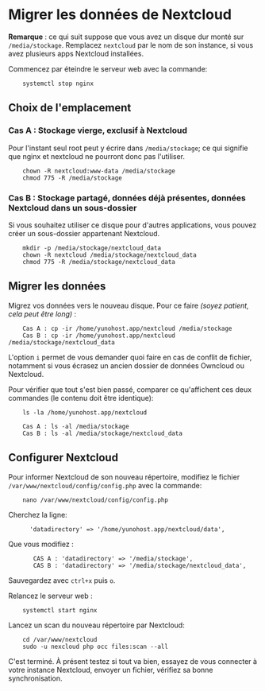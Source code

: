 # Migrer les données de Nextcloud

**Remarque** : ce qui suit suppose que vous avez un disque dur monté sur `/media/stockage`. Remplacez `nextcloud` par le nom de son instance, si vous avez plusieurs apps Nextcloud installées.

Commencez par éteindre le serveur web avec la commande:
```
    systemctl stop nginx  
```

## Choix de l'emplacement

### Cas A : Stockage vierge, exclusif à Nextcloud

Pour l'instant seul root peut y écrire dans `/media/stockage`; ce qui signifie que nginx et nextcloud ne pourront donc pas l'utiliser.

```
    chown -R nextcloud:www-data /media/stockage
    chmod 775 -R /media/stockage
```

### Cas B : Stockage partagé, données déjà présentes, données Nextcloud dans un sous-dossier

Si vous souhaitez utiliser ce disque pour d'autres applications, vous pouvez créer un sous-dossier appartenant Nextcloud.

```
    mkdir -p /media/stockage/nextcloud_data
    chown -R nextcloud /media/stockage/nextcloud_data
    chmod 775 -R /media/stockage/nextcloud_data
```

## Migrer les données

Migrez vos données vers le nouveau disque. Pour ce faire *(soyez patient, cela peut être long)* :

```
    Cas A : cp -ir /home/yunohost.app/nextcloud /media/stockage
    Cas B : cp -ir /home/yunohost.app/nextcloud /media/stockage/nextcloud_data
```

L'option `i` permet de vous demander quoi faire en cas de conflit de fichier, notamment si vous écrasez un ancien dossier de données Owncloud ou Nextcloud.

Pour vérifier que tout s'est bien passé, comparer ce qu'affichent ces deux commandes (le contenu doit être identique):

```
    ls -la /home/yunohost.app/nextcloud

    Cas A : ls -al /media/stockage
    Cas B : ls -al /media/stockage/nextcloud_data
```

## Configurer Nextcloud

Pour informer Nextcloud de son nouveau répertoire, modifiez le fichier `/var/www/nextcloud/config/config.php` avec la commande:

```
    nano /var/www/nextcloud/config/config.php
```

Cherchez la ligne:

```
      'datadirectory' => '/home/yunohost.app/nextcloud/data',
```

Que vous modifiez :

```
       CAS A : 'datadirectory' => '/media/stockage',
       CAS B : 'datadirectory' => '/media/stockage/nextcloud_data',
```

Sauvegardez avec `ctrl+x` puis `o`.

Relancez le serveur web :

```
    systemctl start nginx
```

Lancez un scan du nouveau répertoire par Nextcloud:

```
    cd /var/www/nextcloud
    sudo -u nexcloud php occ files:scan --all
```

C'est terminé. À présent testez si tout va bien, essayez de vous connecter à votre instance Nextcloud, envoyer un fichier, vérifiez sa bonne synchronisation.
